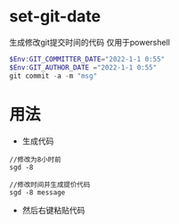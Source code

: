 # set-git-date
生成修改git提交时间的代码
仅用于powershell
```powershell
$Env:GIT_COMMITTER_DATE="2022-1-1 0:55"
$Env:GIT_AUTHOR_DATE ="2022-1-1 0:55"
git commit -a -m "msg"
```

# 用法
- 生成代码
```
//修改为8小时前
sgd -8

//修改时间并生成提价代码
sgd -8 message
```
- 然后右键粘贴代码